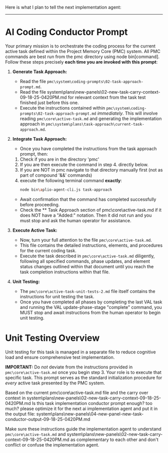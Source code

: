 Here is what I plan to tell the next implementation agent:

----
# AI Coding Conductor Prompt

Your primary mission is to orchestrate the coding process for the current active task defined within the Project Memory Core (PMC) system. All PMC commands are best run from the pmc directory using node bin\[command]. Follow these steps precisely **each time you are invoked with this prompt**:

1.  **Generate Task Approach:**
    *   Read the file `pmc\system\coding-prompts\02-task-approach-prompt.md`.
    *   Read the file system\plans\new-panels\02-new-task-carry-context-09-18-25-0420PM.md for relevant context from the task test finished just before this one.
    *   Execute the instructions contained within `pmc\system\coding-prompts\02-task-approach-prompt.md` *immediately*. This will involve reading `pmc\core\active-task.md` and generating the implementation approach in `pmc\system\plans\task-approach\current-task-approach.md`.

2.  **Integrate Task Approach:**
    *  Once you have completed the instructions from the task approach prompt, then:
    1. Check if you are in the directory 'pmc'
    2. If you are then execute the command in step 4. directly below.
    3. If you are NOT in pmc navigate to that directory manually first (not as part of compound '&&' commands)
    4. execute the following terminal command **exactly**:
        ```bash
        node bin\aplio-agent-cli.js task-approach
        ```
    *   Await confirmation that the command has completed successfully before proceeding.
    *   Check the ** Task Approach section of pmc\core\active-task.md if it does NOT have a "Added:" notation. Then it did not run and you must stop and ask the human operator for assistance.

3.  **Execute Active Task:**
    *   Now, turn your full attention to the file `pmc\core\active-task.md`.
    *   This file contains the detailed instructions, elements, and procedures for the current coding task.
    *   Execute the task described in `pmc\core\active-task.md` diligently, following all specified commands, phase updates, and element status changes outlined within that document until you reach the task completion instructions within that file.

4.  **Unit Testing:**
    *   The `pmc\core\active-task-unit-tests-2.md` file itself contains the instructions for unit testing the task.
    *   Once you have completed all phases by completing the last VAL task and running the VAL update-phase-stage "complete" command, you MUST stop and await instructions from the human operator to begin unit testing.

# Unit Testing Overview
Unit testing for this task is managed in a separate file to reduce cognitive load and ensure comprehensive test implementation.

**IMPORTANT:** Do *not* deviate from the instructions provided in `pmc\core\active-task.md` once you begin step 3. Your role is to execute that specific task. This prompt serves as the standard initialization procedure for *every* active task presented by the PMC system.

Based on the current pmc\core\active-task.md file and the carry over context in system\plans\new-panels\02-new-task-carry-context-09-18-25-0420PM.md
Is this task implementation conductor prompt enough? too much? please optimize it for the next ai implementation agent and put it in the output file: system\plans\new-panels\04-new-panel-new-task-conductor-output-09-18-25-0420PM.md

Make sure these instructions guide the implementation agent to 
understand `pmc\core\active-task.md`
and 
system\plans\new-panels\02-new-task-carry-context-09-18-25-0420PM.md 
as complementary to each other and don't conflict or confuse the implementation agent.